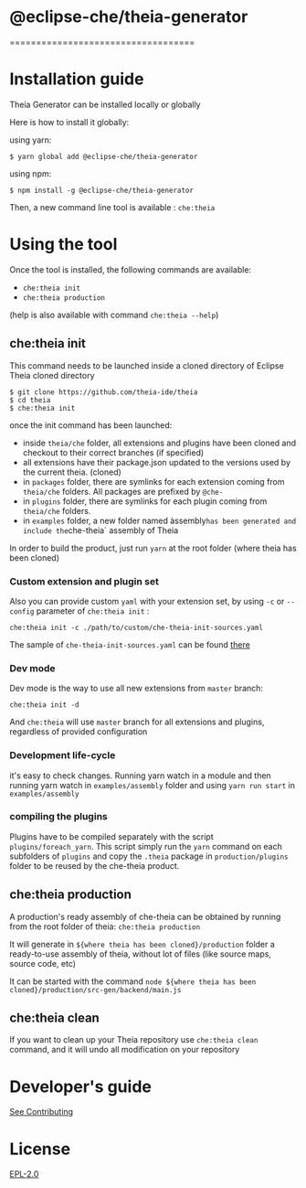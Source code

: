# @eclipse-che/theia-generator
===================================


# Installation guide

Theia Generator can be installed locally or globally

Here is how to install it globally:

using yarn:
```
$ yarn global add @eclipse-che/theia-generator
```

using npm:
```
$ npm install -g @eclipse-che/theia-generator
```

Then, a new command line tool is available : `che:theia`

# Using the tool

Once the tool is installed, the following commands are available:
- `che:theia init`
- `che:theia production`

(help is also available with command `che:theia --help`)

## che:theia init

This command needs to be launched inside a cloned directory of Eclipse Theia cloned directory

```
$ git clone https://github.com/theia-ide/theia
$ cd theia
$ che:theia init
```

once the init command has been launched:
- inside `theia/che` folder, all extensions and plugins have been cloned and checkout to their correct branches (if specified)
- all extensions have their package.json updated to the versions used by the current theia. (cloned)
- in `packages` folder, there are symlinks for each extension coming from `theia/che` folders. All packages are prefixed by `@che-`
- in `plugins` folder, there are symlinks for each plugin coming from `theia/che` folders.
- in `examples` folder, a new folder named àssembly` has been generated and include the `che-theia` assembly of Theia

In order to build the product, just run `yarn` at the root folder (where theia has been cloned)

### Custom extension and plugin set

Also you can provide custom `yaml` with your extension set, by using `-c` or `--config` parameter of `che:theia init` :

`che:theia init -c ./path/to/custom/che-theia-init-sources.yaml`

The sample of `che-theia-init-sources.yaml` can be found [there](https://github.com/eclipse/che-theia/blob/master/che-theia-init-sources.yml)

### Dev mode

Dev mode is the way to use all new extensions from `master` branch:

`che:theia init -d`

And `che:theia` will use `master` branch for all extensions and plugins, regardless of provided configuration

### Development life-cycle
it's easy to check changes. Running yarn watch in a module and then running yarn watch in `examples/assembly` folder and using `yarn run start` in `examples/assembly`

### compiling the plugins
Plugins have to be compiled separately with the script `plugins/foreach_yarn`. This script simply run the `yarn` command on each subfolders of `plugins` and copy the `.theia` package in `production/plugins` folder to be reused by the che-theia product.

## che:theia production
A production's ready assembly of che-theia can be obtained by running from the root folder of theia: `che:theia production`

It will generate in `${where theia has been cloned}/production` folder a ready-to-use assembly of theia, without lot of files (like source maps, source code, etc)

It can be started with the command `node ${where theia has been cloned}/production/src-gen/backend/main.js`

## che:theia clean

If you want to clean up your Theia repository use
`che:theia clean` command, and it will undo all modification on your repository

# Developer's guide
[See Contributing](CONTRIBUTING.md)

# License

[EPL-2.0](LICENSE)

